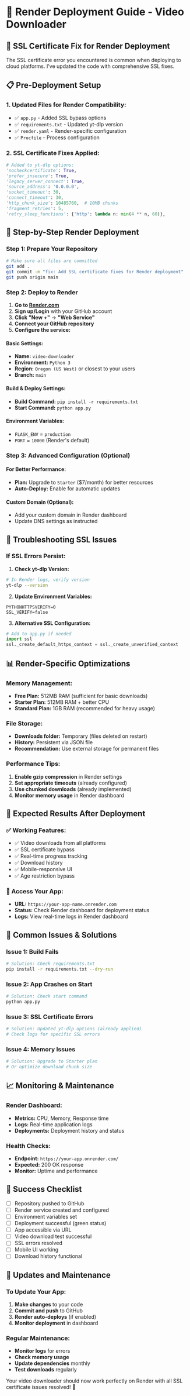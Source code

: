 # 🚀 Render Deployment Guide - Video Downloader

## 🔧 SSL Certificate Fix for Render Deployment

The SSL certificate error you encountered is common when deploying to cloud platforms. I've updated the code with comprehensive SSL fixes.

## 📋 Pre-Deployment Setup

### 1. **Updated Files for Render Compatibility:**
- ✅ `app.py` - Added SSL bypass options
- ✅ `requirements.txt` - Updated yt-dlp version
- ✅ `render.yaml` - Render-specific configuration
- ✅ `Procfile` - Process configuration

### 2. **SSL Certificate Fixes Applied:**
```python
# Added to yt-dlp options:
'nocheckcertificate': True,
'prefer_insecure': True,
'legacy_server_connect': True,
'source_address': '0.0.0.0',
'socket_timeout': 30,
'connect_timeout': 30,
'http_chunk_size': 10485760,  # 10MB chunks
'fragment_retries': 5,
'retry_sleep_functions': {'http': lambda n: min(4 ** n, 60)},
```

## 🚀 Step-by-Step Render Deployment

### **Step 1: Prepare Your Repository**
```bash
# Make sure all files are committed
git add .
git commit -m "fix: Add SSL certificate fixes for Render deployment"
git push origin main
```

### **Step 2: Deploy to Render**

1. **Go to [Render.com](https://render.com)**
2. **Sign up/Login** with your GitHub account
3. **Click "New +"** → **"Web Service"**
4. **Connect your GitHub repository**
5. **Configure the service:**

#### **Basic Settings:**
- **Name:** `video-downloader`
- **Environment:** `Python 3`
- **Region:** `Oregon (US West)` or closest to your users
- **Branch:** `main`

#### **Build & Deploy Settings:**
- **Build Command:** `pip install -r requirements.txt`
- **Start Command:** `python app.py`

#### **Environment Variables:**
- `FLASK_ENV` = `production`
- `PORT` = `10000` (Render's default)

### **Step 3: Advanced Configuration (Optional)**

#### **For Better Performance:**
- **Plan:** Upgrade to `Starter` ($7/month) for better resources
- **Auto-Deploy:** Enable for automatic updates

#### **Custom Domain (Optional):**
- Add your custom domain in Render dashboard
- Update DNS settings as instructed

## 🔧 Troubleshooting SSL Issues

### **If SSL Errors Persist:**

1. **Check yt-dlp Version:**
```bash
# In Render logs, verify version
yt-dlp --version
```

2. **Update Environment Variables:**
```
PYTHONHTTPSVERIFY=0
SSL_VERIFY=false
```

3. **Alternative SSL Configuration:**
```python
# Add to app.py if needed
import ssl
ssl._create_default_https_context = ssl._create_unverified_context
```

## 📊 Render-Specific Optimizations

### **Memory Management:**
- **Free Plan:** 512MB RAM (sufficient for basic downloads)
- **Starter Plan:** 512MB RAM + better CPU
- **Standard Plan:** 1GB RAM (recommended for heavy usage)

### **File Storage:**
- **Downloads folder:** Temporary (files deleted on restart)
- **History:** Persistent via JSON file
- **Recommendation:** Use external storage for permanent files

### **Performance Tips:**
1. **Enable gzip compression** in Render settings
2. **Set appropriate timeouts** (already configured)
3. **Use chunked downloads** (already implemented)
4. **Monitor memory usage** in Render dashboard

## 🎯 Expected Results After Deployment

### **✅ Working Features:**
- ✅ Video downloads from all platforms
- ✅ SSL certificate bypass
- ✅ Real-time progress tracking
- ✅ Download history
- ✅ Mobile-responsive UI
- ✅ Age restriction bypass

### **📱 Access Your App:**
- **URL:** `https://your-app-name.onrender.com`
- **Status:** Check Render dashboard for deployment status
- **Logs:** View real-time logs in Render dashboard

## 🚨 Common Issues & Solutions

### **Issue 1: Build Fails**
```bash
# Solution: Check requirements.txt
pip install -r requirements.txt --dry-run
```

### **Issue 2: App Crashes on Start**
```bash
# Solution: Check start command
python app.py
```

### **Issue 3: SSL Certificate Errors**
```bash
# Solution: Updated yt-dlp options (already applied)
# Check logs for specific SSL errors
```

### **Issue 4: Memory Issues**
```bash
# Solution: Upgrade to Starter plan
# Or optimize download chunk size
```

## 📈 Monitoring & Maintenance

### **Render Dashboard:**
- **Metrics:** CPU, Memory, Response time
- **Logs:** Real-time application logs
- **Deployments:** Deployment history and status

### **Health Checks:**
- **Endpoint:** `https://your-app.onrender.com/`
- **Expected:** 200 OK response
- **Monitor:** Uptime and performance

## 🎉 Success Checklist

- [ ] Repository pushed to GitHub
- [ ] Render service created and configured
- [ ] Environment variables set
- [ ] Deployment successful (green status)
- [ ] App accessible via URL
- [ ] Video download test successful
- [ ] SSL errors resolved
- [ ] Mobile UI working
- [ ] Download history functional

## 🔄 Updates and Maintenance

### **To Update Your App:**
1. **Make changes** to your code
2. **Commit and push** to GitHub
3. **Render auto-deploys** (if enabled)
4. **Monitor deployment** in dashboard

### **Regular Maintenance:**
- **Monitor logs** for errors
- **Check memory usage**
- **Update dependencies** monthly
- **Test downloads** regularly

Your video downloader should now work perfectly on Render with all SSL certificate issues resolved! 🎉
